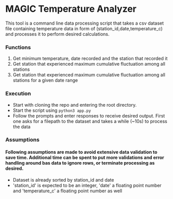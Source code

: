 # MAGIC Temperature Analyzer

This tool is a command line data processing script that takes a csv dataset file containing temperature data in form of (station_id,date,temperature_c) and processes it to perform desired calculations.

### Functions
1. Get minimum temperature, date recorded and the station that recorded it
2. Get station that experienced maximum cumulative fluctuation among all stations
3. Get station that experienced maximum cumulative fluctuation among all stations for a given date range

### Execution
- Start with cloning the repo and entering the root directory.
- Start the script using `python3 app.py`
- Follow the prompts and enter responses to receive desired output. First one asks for a filepath to the dataset and takes a while (~10s) to process the data

### Assumptions
#### Following assumptions are made to avoid extensive data validation to save time. Additional time can be spent to put more validations and error handling around bas data to ignore rows, or terminate processing as desired.
- Dataset is already sorted by station_id and date
- 'station_id' is expected to be an integer, 'date' a floating point number and 'temperature_c' a floating point number as well
